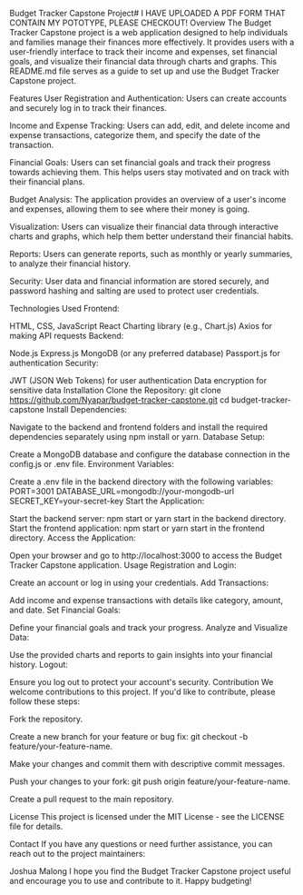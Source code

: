 Budget Tracker Capstone Project# I HAVE UPLOADED A PDF FORM THAT CONTAIN MY POTOTYPE, PLEASE CHECKOUT!
Overview
The Budget Tracker Capstone project is a web application designed to help individuals and families manage their finances more effectively. It provides users with a user-friendly interface to track their income and expenses, set financial goals, and visualize their financial data through charts and graphs. This README.md file serves as a guide to set up and use the Budget Tracker Capstone project.

Features
User Registration and Authentication: Users can create accounts and securely log in to track their finances.

Income and Expense Tracking: Users can add, edit, and delete income and expense transactions, categorize them, and specify the date of the transaction.

Financial Goals: Users can set financial goals and track their progress towards achieving them. This helps users stay motivated and on track with their financial plans.

Budget Analysis: The application provides an overview of a user's income and expenses, allowing them to see where their money is going.

Visualization: Users can visualize their financial data through interactive charts and graphs, which help them better understand their financial habits.

Reports: Users can generate reports, such as monthly or yearly summaries, to analyze their financial history.

Security: User data and financial information are stored securely, and password hashing and salting are used to protect user credentials.

Technologies Used
Frontend:

HTML, CSS, JavaScript
React
Charting library (e.g., Chart.js)
Axios for making API requests
Backend:

Node.js
Express.js
MongoDB (or any preferred database)
Passport.js for authentication
Security:

JWT (JSON Web Tokens) for user authentication
Data encryption for sensitive data
Installation
Clone the Repository:
git clone https://github.com/Nyapar/budget-tracker-capstone.git
cd budget-tracker-capstone
Install Dependencies:

Navigate to the backend and frontend folders and install the required dependencies separately using npm install or yarn.
Database Setup:

Create a MongoDB database and configure the database connection in the config.js or .env file.
Environment Variables:

Create a .env file in the backend directory with the following variables:
PORT=3001
DATABASE_URL=mongodb://your-mongodb-url
SECRET_KEY=your-secret-key
Start the Application:

Start the backend server: npm start or yarn start in the backend directory.
Start the frontend application: npm start or yarn start in the frontend directory.
Access the Application:

Open your browser and go to http://localhost:3000 to access the Budget Tracker Capstone application.
Usage
Registration and Login:

Create an account or log in using your credentials.
Add Transactions:

Add income and expense transactions with details like category, amount, and date.
Set Financial Goals:

Define your financial goals and track your progress.
Analyze and Visualize Data:

Use the provided charts and reports to gain insights into your financial history.
Logout:

Ensure you log out to protect your account's security.
Contribution
We welcome contributions to this project. If you'd like to contribute, please follow these steps:

Fork the repository.

Create a new branch for your feature or bug fix: git checkout -b feature/your-feature-name.

Make your changes and commit them with descriptive commit messages.

Push your changes to your fork: git push origin feature/your-feature-name.

Create a pull request to the main repository.

License
This project is licensed under the MIT License - see the LICENSE file for details.

Contact
If you have any questions or need further assistance, you can reach out to the project maintainers:

Joshua Malong 
I hope you find the Budget Tracker Capstone project useful and encourage you to use and contribute to it. Happy budgeting!




